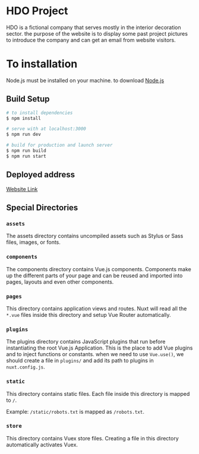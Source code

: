# HDO Project 
HDO is a fictional company that serves mostly in the interior decoration sector. the purpose of the website is to display some past project pictures to introduce the company and can get an email from website visitors.

# To installation
Node.js must be installed on your machine. to download [Node.js](https://nodejs.org/en/)

## Build Setup

```bash
# to install dependencies
$ npm install

# serve with at localhost:3000
$ npm run dev

# build for production and launch server
$ npm run build
$ npm run start
```
## Deployed address
   [Website Link](https://pjwd01.herokuapp.com/)


## Special Directories

### `assets`

The assets directory contains uncompiled assets such as Stylus or Sass files, images, or fonts.


### `components`

The components directory contains Vue.js components. Components make up the different parts of your page and can be reused and imported into pages, layouts and even other components.

### `pages`

This directory contains application views and routes. Nuxt will read all the `*.vue` files inside this directory and setup Vue Router automatically.


### `plugins`

The plugins directory contains JavaScript plugins that run before instantiating the root Vue.js Application. This is the place to add Vue plugins and to inject functions or constants. when we need to use `Vue.use()`, we should create a file in `plugins/` and add its path to plugins in `nuxt.config.js`.

### `static`

This directory contains static files. Each file inside this directory is mapped to `/`.

Example: `/static/robots.txt` is mapped as `/robots.txt`.


### `store`

This directory contains Vuex store files. Creating a file in this directory automatically activates Vuex.

